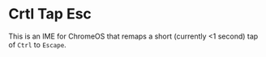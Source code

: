 # Crtl Tap Esc

This is an IME for ChromeOS that remaps a short (currently <1 second) tap of `Ctrl` to `Escape`.
